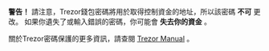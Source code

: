 **警告！** 請注意，Trezor錢包密碼將用於取得控制資金的地址，所以該密碼 **不可** 更改。
如果你遺失了或輸入錯誤的密碼，你可能會 **失去你的資金** 。

關於Trezor密碼保護的更多資訊，請查閱 [Trezor Manual](https://doc.satoshilabs.com) 。
